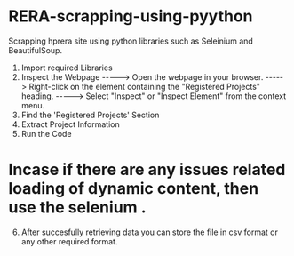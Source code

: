 # RERA-scrapping-using-pyython
Scrapping hprera site using python libraries such as Seleinium and BeautifulSoup. 

1. Import required Libraries
2. Inspect the Webpage
-----> Open the webpage in your browser.
-----> Right-click on the element containing the "Registered Projects" heading.
-----> Select "Inspect" or "Inspect Element" from the context menu.
3. Find the 'Registered Projects' Section
4. Extract Project Information
5. Run the Code
# Incase if there are any issues related loading of dynamic content, then use the selenium .
6. After succesfully retrieving data you can store the file in csv format or any other required format. 

